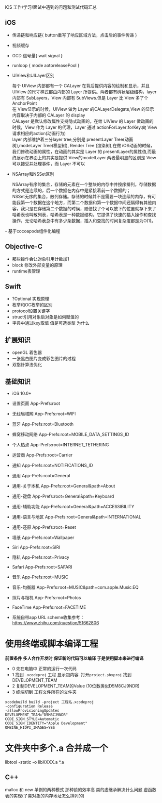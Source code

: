 iOS 工作/学习/面试中遇到的问题和测试代码汇总

## iOS
- 传递链和响应链{ button重写了响应区域方法，点击后的事件传递 }
- 视频缓存
- GCD 信号量{
   wait
   signal
}
- runloop {
  mode
  aotoreleasePool
}
- UIView和UILayer区别
  </br><div>
   每个 UIView 内部都有一个 CALayer 在背后提供内容的绘制和显示，并且 UIView 的尺寸样式都由内部的 Layer 所提供。两者都有树状层级结构，layer 内部有 SubLayers，View 内部有 SubViews.但是 Layer 比 View 多了个AnchorPoint</br>
   在 View显示的时候，UIView 做为 Layer 的CALayerDelegate,View 的显示内容取决于内部的 CALayer 的 display</br>
   CALayer 是默认修改属性支持隐式动画的，在给 UIView 的 Layer 做动画的时候，View 作为 Layer 的代理，Layer 通过 actionForLayer:forKey:向 View请求相应的action(动画行为)</br>
   layer 内部维护着三分layer tree,分别是 presentLayer Tree(动画树),modeLayer Tree(模型树), Render Tree (渲染树),在做 iOS动画的时候，我们修改动画的属性，在动画的其实是 Layer 的 presentLayer的属性值,而最终展示在界面上的其实是提供 View的modelLayer
   两者最明显的区别是 View可以接受并处理事件，而 Layer 不可以</br>
  </div>
  
- NSArray和NSSet区别
  </br><div>
  NSArray有序的集合，存储的元素在一个整块的内存中并按序排列，存储数据的方式是连续的，后一个数据在内存中是紧接着前一个数据的；</br>
  NSSet无序的集合，散列存储。存储的时候并不是需要一块连续的内存，有可能我第一个数据在这个地方，而第二个数据和第一个数据中间还隔得有其他内容，我只是在存储第二个数据的时候，随便找了个可以放下的位置就存下来了</br>
  哈希表也叫散列表，哈希表是一种数据结构，它提供了快速的插入操作和查找操作，无论哈希表总中有多少条数据，插入和查找的时间复杂度都是为O(1)。</br>
</div>
- 基于cocoapods组件化编程

## Objective-C
- 那些操作会让对象引用计数加1
- block 修改外部变量的原理
- runtime表管理

## Swift
- ?Optional 实现原理
- 枚举和OC枚举的区别
- protocol设置关键字
- struct引用对象后对象是如何赋值的
- 字典中通过key取值 值是可选类型 为什么

## 扩展知识
- openGL 着色器
- 一张黑白图片变成彩色图片的过程
- 双指针算法优化


## 基础知识
- iOS 10.0+
- 设置页面 App-Prefs:root
- 无线局域网 App-Prefs:root=WIFI
- 蓝牙 App-Prefs:root=Bluetooth
- 蜂窝移动网络 App-Prefs:root=MOBILE_DATA_SETTINGS_ID
- 个人热点 App-Prefs:root=INTERNET_TETHERING
- 运营商 App-Prefs:root=Carrier
- 通知 App-Prefs:root=NOTIFICATIONS_ID
- 通用 App-Prefs:root=General
- 通用-关于本机 App-Prefs:root=General&path=About
- 通用-键盘 App-Prefs:root=General&path=Keyboard
- 通用-辅助功能 App-Prefs:root=General&path=ACCESSIBILITY
- 通用-语言与地区 App-Prefs:root=General&path=INTERNATIONAL
- 通用-还原 App-Prefs:root=Reset
- 墙纸 App-Prefs:root=Wallpaper
- Siri App-Prefs:root=SIRI
- 隐私 App-Prefs:root=Privacy
- Safari App-Prefs:root=SAFARI
- 音乐 App-Prefs:root=MUSIC
- 音乐-均衡器 App-Prefs:root=MUSIC&path=com.apple.Music:EQ
- 照片与相机 App-Prefs:root=Photos
- FaceTime App-Prefs:root=FACETIME

- 系统自带app URL scheme收集参考：https://www.zhihu.com/question/51662806

# 使用终端或脚本编译工程

**前置条件 多人合作开发时 保证新的代码可以编译 于是使用脚本来进行编译**
- 0 先在电脑中 正常的运行一次代码
- 1 找到 `.xcodeproj` 工程 显示包内容. 打开`project.pbxproj` 找到DEVELOPMENT_TEAM
- 2 复制DEVELOPMENT_TEAM的Value  (10位数类似D5M8CJ9NDR)
- 3 终端切到 工程文件所在的文件夹
```shell
xcodebuild build -project 工程名.xcodeproj 
-configuration Release 
-allowProvisioningUpdates 
DEVELOPMENT_TEAM="D5M8CJ9NDR" 
CODE_SIGN_STYLE=Automatic 
CODE_SIGN_IDENTITY="Apple Development" 
OMBINE_HIDPI_IMAGES=YES
```

# 文件夹中多个.a 合并成一个
libtool -static -o libXXXX.a *.a


## C++ 
malloc 和 new   单例的两种模式  那种锁的效率高  类的虚继承解决什么问题  虚函数表的实现(子类对象的内存地址怎么排列的)

